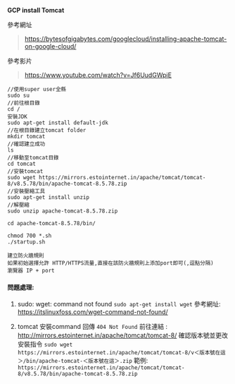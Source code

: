 **GCP install Tomcat**

參考網址
> https://bytesofgigabytes.com/googlecloud/installing-apache-tomcat-on-google-cloud/

參考影片
> https://www.youtube.com/watch?v=Jf6UudGWpiE

```
//使用super user全縣
sudo su
//前往根目錄
cd /
安裝JDK
sudo apt-get install default-jdk
//在根目錄建立tomcat folder
mkdir tomcat
//確認建立成功
ls
//移動至tomcat目錄
cd tomcat
//安裝tomcat
sudo wget https://mirrors.estointernet.in/apache/tomcat/tomcat-8/v8.5.78/bin/apache-tomcat-8.5.78.zip
//安裝壓縮工具
sudo apt-get install unzip
//解壓縮
sudo unzip apache-tomcat-8.5.78.zip

cd apache-tomcat-8.5.78/bin/

chmod 700 *.sh
./startup.sh

建立防火牆規則
如果初始選擇允許 HTTP/HTTPS流量,直接在該防火牆規則上添加port即可(,逗點分隔)
瀏覽器 IP + port

```

#### 問題處理:

1. sudo: wget: command not found
` sudo apt-get install wget `
參考網址:
https://itslinuxfoss.com/wget-command-not-found/


2. tomcat 安裝command 回傳 `404 Not Found`
前往連結 : http://mirrors.estointernet.in/apache/tomcat/tomcat-8/
確認版本號並更改安裝指令
`sudo wget https://mirrors.estointernet.in/apache/tomcat/tomcat-8/v＜版本號在這＞/bin/apache-tomcat-＜版本號在這＞.zip`
範例: `https://mirrors.estointernet.in/apache/tomcat/tomcat-8/v8.5.78/bin/apache-tomcat-8.5.78.zip`

